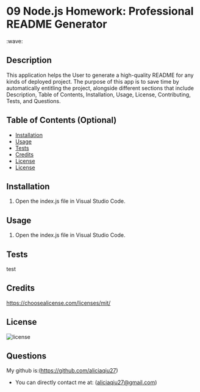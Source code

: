 
<h1> 09 Node.js Homework: Professional README Generator </h1> :wave:
  
## Description
This application helps the User to generate a high-quality README for any kinds of deployed project. The purpose of this app is to save time by automatically entitling the project, alongside different sections that include Description, Table of Contents, Installation, Usage, License, Contributing, Tests, and Questions.

## Table of Contents (Optional)
* [Installation](#Installation)
* [Usage](#Usage)
* [Tests](#Tests)
* [Credits](#Credits)
* [License](#License)
* [License](#Questions)

## Installation
1) Open the index.js file in Visual Studio Code.
    
## Usage 
1) Open the index.js file in Visual Studio Code.

## Tests
test

## Credits
https://choosealicense.com/licenses/mit/

## License
![license](https://img.shields.io/badge/License-Apache-brightgreen)

## Questions
My github is:(https://github.com/aliciaqiu27)
* You can directly contact me at: (aliciaqiu27@gmail.com)
